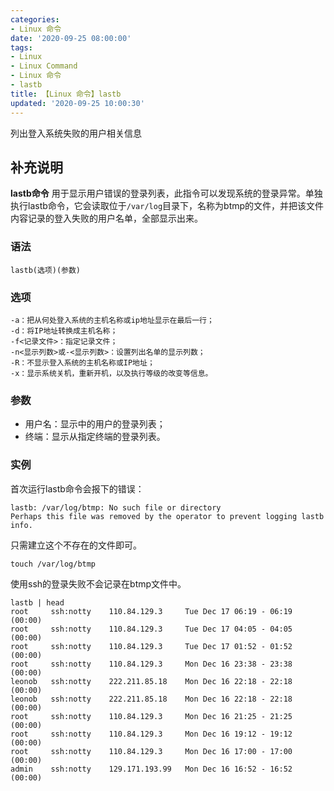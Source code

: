 ```yaml
---
categories:
- Linux 命令
date: '2020-09-25 08:00:00'
tags:
- Linux
- Linux Command
- Linux 命令
- lastb
title: 【Linux 命令】lastb
updated: '2020-09-25 10:00:30'
---
```


列出登入系统失败的用户相关信息

## 补充说明

**lastb命令** 用于显示用户错误的登录列表，此指令可以发现系统的登录异常。单独执行lastb命令，它会读取位于`/var/log`目录下，名称为btmp的文件，并把该文件内容记录的登入失败的用户名单，全部显示出来。

###  语法

```shell
lastb(选项)(参数)
```

###  选项

```shell
-a：把从何处登入系统的主机名称或ip地址显示在最后一行；
-d：将IP地址转换成主机名称；
-f<记录文件>：指定记录文件；
-n<显示列数>或-<显示列数>：设置列出名单的显示列数；
-R：不显示登入系统的主机名称或IP地址；
-x：显示系统关机，重新开机，以及执行等级的改变等信息。
```

###  参数

*   用户名：显示中的用户的登录列表；
*   终端：显示从指定终端的登录列表。

###  实例

首次运行lastb命令会报下的错误：

```shell
lastb: /var/log/btmp: No such file or directory
Perhaps this file was removed by the operator to prevent logging lastb info.
```

只需建立这个不存在的文件即可。

```shell
touch /var/log/btmp
```

使用ssh的登录失败不会记录在btmp文件中。

```shell
lastb | head
root     ssh:notty    110.84.129.3     Tue Dec 17 06:19 - 06:19  (00:00)
root     ssh:notty    110.84.129.3     Tue Dec 17 04:05 - 04:05  (00:00)
root     ssh:notty    110.84.129.3     Tue Dec 17 01:52 - 01:52  (00:00)
root     ssh:notty    110.84.129.3     Mon Dec 16 23:38 - 23:38  (00:00)
leonob   ssh:notty    222.211.85.18    Mon Dec 16 22:18 - 22:18  (00:00)
leonob   ssh:notty    222.211.85.18    Mon Dec 16 22:18 - 22:18  (00:00)
root     ssh:notty    110.84.129.3     Mon Dec 16 21:25 - 21:25  (00:00)
root     ssh:notty    110.84.129.3     Mon Dec 16 19:12 - 19:12  (00:00)
root     ssh:notty    110.84.129.3     Mon Dec 16 17:00 - 17:00  (00:00)
admin    ssh:notty    129.171.193.99   Mon Dec 16 16:52 - 16:52  (00:00)
```


